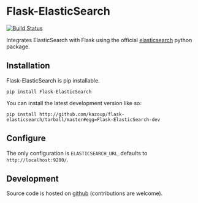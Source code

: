 Flask-ElasticSearch
===================

[![Build Status](https://travis-ci.org/BrandKarma/flask-elasticsearch.svg?branch=master)](https://travis-ci.org/BrandKarma/flask-elasticsearch)

Integrates ElasticSearch with Flask using the official [elasticsearch][]
python package.

[elasticsearch]: https://github.com/elasticsearch/elasticsearch-py

Installation
------------

Flask-ElasticSearch is pip installable.

    pip install Flask-ElasticSearch

You can install the latest development version like so:

    pip install http://github.com/kazoup/flask-elasticsearch/tarball/master#egg=Flask-ElasticSearch-dev

Configure
---------

The only configuration is `ELASTICSEARCH_URL`, defaults to `http://localhost:9200/`.

Development
-----------

Source code is hosted on [github][] (contributions are welcome).

[github]: https://github.com/elasticsearch/elasticsearch-py
